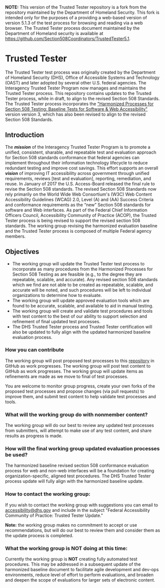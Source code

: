 **NOTE:** This version of the Trusted Tester repository is a fork from the repository maintained by the Department of Homeland Security. This fork is intended only for the purposes of a providing a web-based version of version 5.1.3 of the test process for browsing and reading via a web browser. The Trusted Tester process document maintained by the Department of Homeland security is available at https://github.com/Section508Coordinators/TrustedTester5.1.

# Trusted Tester

The Trusted Tester test process was originally created by the Department of Homeland Security (DHS), Office of Accessible Systems and Technology (OAST) and later adopted by several other U.S. federal agencies. The Interagency Trusted Tester Program now manages and maintains the Trusted Tester process. This repository contains updates to the Trusted Tester process, while in draft, to align to the revised Section 508 Standards. The Trusted Tester process incorporates the ["Harmonized Processes for Section 508 Testing: Baseline Tests for Software &amp; Web Accessibility"](https://github.com/Section508Coordinators/ICTTestingBaseline) version version 3, which has also been revised to align to the revised Section 508 Standards.

## Introduction
The _**mission**_ of the Interagency Trusted Tester Program is to promote a unified, consistent, sharable, and repeatable test and evaluation approach for Section 508 standards conformance that federal agencies can implement throughout their information technology lifecycle to reduce redundant testing and improve cost savings. This effort supports an overall _**vision**_ of improving IT accessibility across government through unified requirements, reviews [test and evaluation], reporting, remediation, and reuse.  In January of 2017 the U.S. Access-Board released the final rule to revise the Section 508 standards.  The revised Section 508 Standards now rely primarily on the World Wide Web Consortium's (W3C) Web Content Accessibility Guidelines (WCAG) 2.0, Level (A) and (AA) Success Criteria and conformance requirements as the “new” Section 508 standards for software and Web interfaces.  As part of the Federal Chief Information Officers Council, Accessibility Community of Practice (ACOP), the Trusted Tester process is being revised to support the revised section 508 standards. The working group revising the harmonized evaluation baseline and the Trusted Tester process is composed of multiple Federal agency members.

## Objectives
* The working group will update the Trusted Tester test process to incorporate as many procedures from the Harmonized Processes for Section 508 Testing as are feasible (e.g.,  to the degree they are repeatable, scalable, and accurate). Any revised section 508 standards which we find are not able to be created as repeatable, scalable, and accurate will be noted, and such procedures will be left to individual organizations to determine how to evaluate.  
* The working group will update approved evaluation tools which are found to be accurate, scalable, and available to aid in manual testing.
* The working group will create and validate test procedures and tools with test content to the best of our ability to support selection and refinement of final updated test processes.
* The DHS Trusted Tester process and Trusted Tester certification will also be updated to fully align with the updated harmonized baseline evaluation process.

### How you can contribute
The working group will post proposed test processes to this [repository](https://github.com/Section508Coordinators/TrustedTester) in GitHub as work progresses. The working group will post test content to GitHub as work progresses. The working group will update items as refinements are made as we move to final of test processes.

You are welcome to monitor group progress, create your own forks of the proposed test processes and propose changes (via pull requests) to improve them, and submit test content to help validate test processes and tools.

### What will the working group do with nonmember content?
The working group will do our best to review any updated test processes from submitters, will attempt to make use of any test content, and share results as progress is made.  

### How will the final working group updated evaluation processes be used?
The harmonized baseline revised section 508 conformance evaluation process for web and non-web interfaces will be a foundation for creating organization-specific, aligned test procedures. The DHS Trusted Tester process update will fully align with the harmonized baseline update.

### How to contact the working group:
If you wish to contact the working group with suggestions you can email to accessibility@dhs.gov and include in the subject "Federal Accessibility Community of Practice: Trusted Tester Update."  

**Note:** the working group makes no commitment to accept or use recommendations, but will do our best to review them and consider them as the update process is completed.

### What the working group is NOT doing at this time:
Currently the working group is **NOT** creating fully automated test procedures. This may be addressed in a subsequent update of the harmonized baseline document to facilitate agile development and dev-ops environments, reduce level of effort to perform evaluations, and broaden and deepen the scope of evaluations for larger sets of electronic content.
